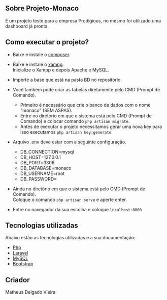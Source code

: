 ## Sobre Projeto-Monaco

É um projeto teste para a empresa Prodigious, no mesmo foi utilizado uma dashboard já pronta.

## Como executar o projeto?

- Baixe e instale o [composer](https://getcomposer.org/).

- Baixe e instale o [xampp](https://www.apachefriends.org/pt_br/index.html).  
Inicialize o Xampp e depois Apache e MySQL.

- Importe a base que está na pasta BD no repositório.
- Você também pode criar as tabelas diretamente pelo CMD (Prompt de Comando).
	- Primeiro é necessário que crie o banco de dados com o nome "monaco" (SEM ASPAS).
	- Entre no diretório em que o sistema está pelo CMD (Prompt de Comando) e colocar comando <code>php artisan migrate</code>.
	- Antes de executar o projeto necessitamos gerar uma nova key para isso executamos <code>php artisan key:generate</code>.

- Arquivo .env deve estar com a seguinte configuração.
	- DB_CONNECTION=mysql
	- DB_HOST=127.0.0.1
	- DB_PORT=3306
	- DB_DATABASE=monaco
	- DB_USERNAME=root
	- DB_PASSWORD=

- Ainda no diretório em que o sistema está pelo CMD (Prompt de Comando).  
    Coloque o comando <code>php artisan serve</code> e aperte enter.
    
- Entre no navegador da sua escolha e coloque <code>localhost:8000</code>

## Tecnologias utilizadas

Abaixo estão as tecnologias utilizadas e a sua documentação: 

- [Php](http://php.net/docs.php)
- [Laravel](https://laravel.com/docs/5.7)
- [MySQL](https://dev.mysql.com/doc/)
- [Bootstrap](https://getbootstrap.com/docs/4.1/getting-started/introduction/)

## Criador

Matheus Delgado Vieira